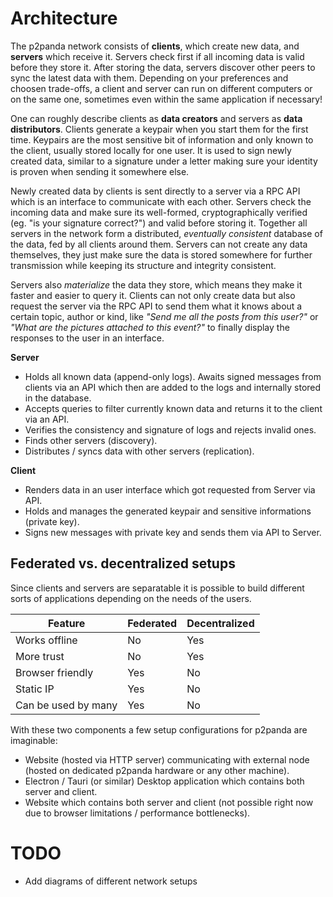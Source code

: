 # Architecture

The p2panda network consists of **clients**, which create new data, and **servers** which receive it. Servers check first if all incoming data is valid before they store it. After storing the data, servers discover other peers to sync the latest data with them. Depending on your preferences and choosen trade-offs, a client and server can run on different computers or on the same one, sometimes even within the same application if necessary!

One can roughly describe clients as **data creators** and servers as **data distributors**. Clients generate a keypair when you start them for the first time. Keypairs are the most sensitive bit of information and only known to the client, usually stored locally for one user. It is used to sign newly created data, similar to a signature under a letter making sure your identity is proven when sending it somewhere else.

Newly created data by clients is sent directly to a server via a RPC API which is an interface to communicate with each other. Servers check the incoming data and make sure its well-formed, cryptographically verified (eg. "is your signature correct?") and valid before storing it. Together all servers in the network form a distributed, *eventually consistent* database of the data, fed by all clients around them. Servers can not create any data themselves, they just make sure the data is stored somewhere for further transmission while keeping its structure and integrity consistent.

Servers also *materialize* the data they store, which means they make it faster and easier to query it. Clients can not only create data but also request the server via the RPC API to send them what it knows about a certain topic, author or kind, like *"Send me all the posts from this user?"* or *"What are the pictures attached to this event?"* to finally display the responses to the user in an interface.

**Server**

* Holds all known data (append-only logs). Awaits signed messages from clients via an API which then are added to the logs and internally stored in the database.
* Accepts queries to filter currently known data and returns it to the client via an API.
* Verifies the consistency and signature of logs and rejects invalid ones.
* Finds other servers (discovery).
* Distributes / syncs data with other servers (replication).

**Client**

* Renders data in an user interface which got requested from Server via API.
* Holds and manages the generated keypair and sensitive informations (private key).
* Signs new messages with private key and sends them via API to Server.

## Federated vs. decentralized setups

Since clients and servers are separatable it is possible to build different sorts of applications depending on the needs of the users.

| Feature | Federated | Decentralized |
| --- | --- | --- |
| Works offline | No | Yes |
| More trust | No | Yes |
| Browser friendly | Yes | No |
| Static IP | Yes | No |
| Can be used by many | Yes | No |

With these two components a few setup configurations for p2panda are imaginable:

* Website (hosted via HTTP server) communicating with external node (hosted on dedicated p2panda hardware or any other machine).
* Electron / Tauri (or similar) Desktop application which contains both server and client.
* Website which contains both server and client (not possible right now due to browser limitations / performance bottlenecks).

# TODO

* Add diagrams of different network setups

